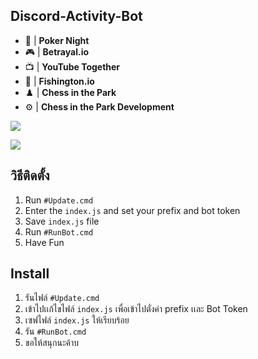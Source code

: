 ## Discord-Activity-Bot

- :game_die: | **Poker Night**
- :video_game:  | **Betrayal.io**
- :tv: | **YouTube Together** 
- :diving_mask: | **Fishington.io** 
- :chess_pawn: | **Chess in the Park** 
- :gear: | **Chess in the Park Development**

![](https://cdn.discordapp.com/attachments/887363452304261140/895248975379197962/unknown.png)

![](https://cdn.discordapp.com/attachments/887363452304261140/895249088755413012/unknown.png)

## วิธีติดตั้ง

1) Run ` #Update.cmd `
2) Enter the ` index.js ` and set your prefix and bot token
3) Save ` index.js ` file
4) Run ` #RunBot.cmd `
5) Have Fun

## Install

1) รันไฟล์ ` #Update.cmd `
2) เข้าไปเเก้ไขไฟล์ ` index.js ` เพื่อเข้าไปตั่งค่า prefix เเละ Bot Token
3) เซฟไฟล์ ` index.js ` ให้เรียบร้อย
4) รัน ` #RunBot.cmd `
5) ขอให้สนุกนะค้าบ
